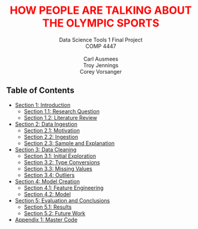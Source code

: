 <h1 style="color:red;text-align:center;">HOW PEOPLE ARE TALKING ABOUT THE OLYMPIC SPORTS</h1>

<center>Data Science Tools 1 Final Project<br>
    COMP 4447
</center>
<center><br>
    Carl Ausmees<br>
    Troy Jennings<br>
    Corey Vorsanger
</center>

## Table of Contents
- [Section 1: Introduction](./notebooks/Intro.ipynb)
    - [Section 1.1: Research Question](./notebooks/Intro.ipynb#research_q)
    - [Section 1.2: Literature Review](./notebooks/Intro.ipynb#lit_review)
- [Section 2: Data Ingestion](./notebooks/Ingestion.ipynb)
    - [Section 2.1: Motivation](./notebooks/Ingestion.ipynb#motivation)
    - [Section 2.2: Ingestion](./notebooks/Ingestion.ipynb#ingestion)
    - [Section 2.3: Sample and Explanation](./notebooks/Ingestion.ipynb#sample)
- [Section 3: Data Cleaning](./notebooks/Cleaning.ipynb)
    - [Section 3.1: Initial Exploration](./notebooks/Cleaning.ipynb#explor)
    - [Section 3.2: Type Conversions](./notebooks/Cleaning.ipynb#type)
    - [Section 3.3: Missing Values](./notebooks/Cleaning.ipynb#missing)
    - [Section 3.4: Outliers](./notebooks/Cleaning.ipynb#outs)
- [Section 4: Model Creation](./notebooks/Model.ipynb)
    - [Section 4.1: Feature Engineering](./notebooks/Model.ipynb#feat_eng)
    - [Section 4.2: Model](./notebooks/Model.ipynb#model)
- [Section 5: Evaluation and Conclusions](./notebooks/Eval.ipynb)
    - [Section 5.1: Results](./notebooks/Eval.ipynb#results)
    - [Section 5.2: Future Work](./notebooks/Eval.ipynb#future)
- [Appendix 1: Master Code](./notebooks/OlympicTweets.ipynb)